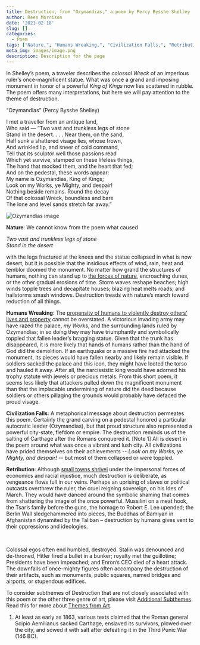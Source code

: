 ```yaml
---
title: Destruction, from "Ozymandias," a poem by Percy Bysshe Shelley
author: Rees Morrison
date: '2021-02-18'
slug: []
categories:
  - Poem
tags: ["Nature,", "Humans Wreaking,", "Civilization Falls,", "Retribution", ]
meta_img: images/image.png
description: Description for the page
---
```


In Shelley’s poem, a traveler describes the *colossal Wreck* of an imperious ruler’s once-magnificent statue.  What was once a grand and imposing monument in honor of a powerful *King of Kings* now lies scattered in rubble.  The poem offers many interpretations, but here we will pay attention to the theme of destruction. 

<!--more--> 

“Ozymandias” (Percy Bysshe Shelley)

I met a traveller from an antique land,  
Who said — “Two vast and trunkless legs of stone  
Stand in the desert. . . . Near them, on the sand,  
Half sunk a shattered visage lies, whose frown,  
And wrinkled lip, and sneer of cold command,  
Tell that its sculptor well those passions read  
Which yet survive, stamped on these lifeless things,  
The hand that mocked them, and the heart that fed;  
And on the pedestal, these words appear:  
My name is Ozymandias, King of Kings;  
Look on my Works, ye Mighty, and despair!  
Nothing beside remains. Round the decay  
Of that colossal Wreck, boundless and bare  
The lone and level sands stretch far away.”   


![Ozymandias image](/media/DestructionOzymandias.png)

**Nature**: We cannot know from the poem what caused 

*Two vast and trunkless legs of stone*  
*Stand in the desert*

with the legs fractured at the knees and the statue collapsed in what is now desert, but it is possible that the insidious effects of wind, rain, heat and temblor doomed the monument. No matter how grand the structures of humans, nothing can stand up to [the forces of nature](https://themesfromart.com/blog/2021-02-18-destruction-from-flood-at-port-marly-a-painting-by-alfred-sisley/destructionflood/), encroaching dunes, or the other gradual erosions of time. Storm waves reshape beaches; high winds topple trees and decapitate houses; blazing heat melts roads; and hailstorms smash windows.  Destruction treads with nature’s march toward reduction of all things.

**Humans Wreaking**:  The [propensity of humans to violently destroy others’ lives and property](https://themesfromart.com/blog/2021-02-18-destruction-saving-private-ryan-a-movie-by-steven-spielberg/destructionsaving/) cannot be overstated.  A victorious invading army may have razed the palace, *my Works*, and the surrounding lands ruled by Ozymandias; in so doing they may have triumphantly and symbolically toppled that fallen leader’s bragging statue.  Given that the trunk has disappeared, it is more likely that hands of humans rather than the hand of God did the demolition.  If an earthquake or a massive fire had attacked the monument, its pieces would have fallen nearby and likely remain visible.  If soldiers sacked the palace and this icon, they might have looted the torso and hauled it away.  After all, the narcissistic king would have adorned his trophy statute with jewels or precious metals. From this short poem, it seems less likely that attackers pulled down the magnificent monument than that the implacable undermining of nature did the deed because soldiers or others pillaging the grounds would probably have defaced the proud visage.

**Civilization Falls**: A metaphorical message about destruction permeates this poem. Certainly the grand carving on a pedestal honored a particular autocratic leader (Ozymandias), but that proud structure also represented a powerful city-state, fiefdom or empire.  The destruction reminds us of the salting of Carthage after the Romans conquered it. [Note 1]  All is desert in the poem around what was once a vibrant and lush city.  All civilizations have prided themselves on their achievements -- *Look on my Works, ye Mighty, and despair!* -- but most of them collapsed or were toppled.

**Retribution**:  Although [small towns shrivel](https://themesfromart.com/blog/2021-02-18-destruction-from-my-hometown-a-rock-ballad-by-bruce-springsteen/destructhometown/) under the impersonal forces of economics and racial injustice, much destruction is deliberate, as vengeance flows full in our veins. Perhaps an uprising of slaves or political outcasts overthrew the ruler, the cruel reigning sovereign, on his Ides of March. They would have danced around the symbolic shaming that comes from shattering the image of the once powerful.  Mussilini on a meat hook, the Tsar’s family before the guns, the homage to Robert E. Lee upended; the Berlin Wall sledgehammered into pieces, the Buddhas of Bamiyan in Afghanistan dynamited by the Taliban – destruction by humans gives vent to their oppressions and ideologies.

&nbsp;

Colossal egos often end humbled, destroyed.  Stalin was denounced and de-throned, Hitler fired a bullet in a bunker; royalty met the guillotine; Presidents have been impeached; and Enron’s CEO died of a heart attack.  The downfalls of once-mighty figures often accompany the destruction of their artifacts, such as monuments, public squares, named bridges and airports, or stupendous edifices. 

To consider subthemes of Destruction that are not closely associated with this poem or the other three genre of art, please visit [Additional Subthemes](https://themesfromart.com/post/2021-02-18-destruction-a-wider-angle/destructionwide/).  Read this for more about [Themes from Art](http://bit.ly/3sRXopI).


1.	At least as early as 1863, various texts claimed that the Roman general Scipio Aemilianus sacked Carthage, enslaved its survivors, plowed over the city, and sowed it with salt after defeating it in the Third Punic War (146 BC).
